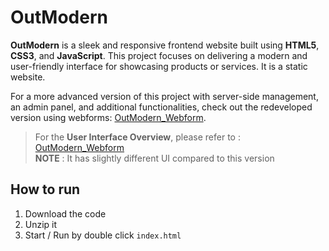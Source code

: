 # OutModern

**OutModern** is a sleek and responsive frontend website built using **HTML5**, **CSS3**, and **JavaScript**. This project focuses on delivering a modern and user-friendly interface for showcasing products or services. It is a static website.

For a more advanced version of this project with server-side management, an admin panel, and additional functionalities, check out the redeveloped version using webforms: [OutModern_Webform](https://github.com/zkgan03/OutModern_Webform).

> For the **User Interface Overview**, please refer to : [OutModern_Webform](https://github.com/zkgan03/OutModern_Webform)
> <br/> **NOTE** : It has slightly different UI compared to this version

## How to run

1. Download the code
2. Unzip it
3. Start / Run by double click `index.html`
